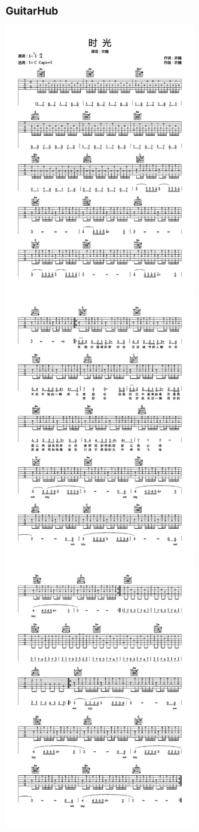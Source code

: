 # GuitarHub

![许巍《时光》吉他谱_C调高清版_原版编配_0](./许巍《时光》吉他谱_C调高清版_原版编配_0.jpg)
![许巍《时光》吉他谱_C调高清版_原版编配_1](./许巍《时光》吉他谱_C调高清版_原版编配_1.jpg)
![许巍《时光》吉他谱_C调高清版_原版编配_2](./许巍《时光》吉他谱_C调高清版_原版编配_2.jpg)
